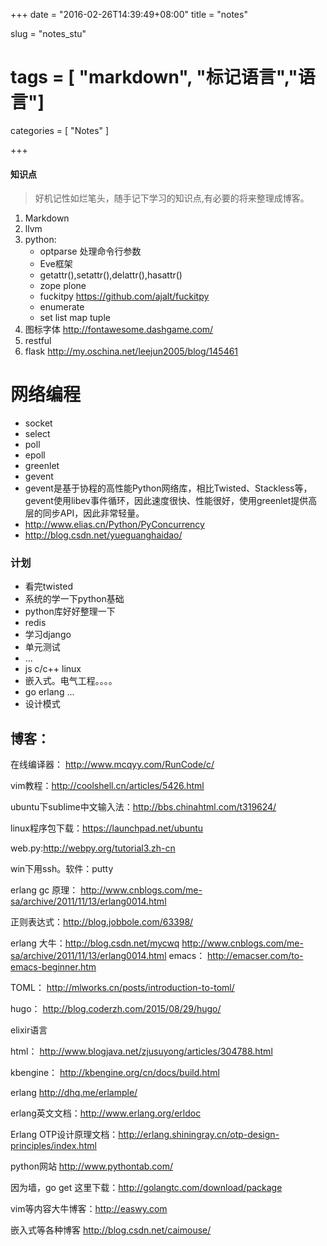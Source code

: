 +++
date = "2016-02-26T14:39:49+08:00"
title = "notes"

slug = "notes_stu"
# tags = [ "markdown", "标记语言","语言"]
categories = [
  "Notes"
]

+++
<!--more-->

#### 知识点
> 好机记性如烂笔头，随手记下学习的知识点,有必要的将来整理成博客。

1. Markdown
2. llvm
3. python:
    * optparse 处理命令行参数
    * Eve框架
    * getattr(),setattr(),delattr(),hasattr()
    * zope plone
    * fuckitpy https://github.com/ajalt/fuckitpy
    * enumerate
    * set list map tuple
4. 图标字体 http://fontawesome.dashgame.com/
5. restful
6. flask http://my.oschina.net/leejun2005/blog/145461

# 网络编程
* socket
* select
* poll
* epoll
* greenlet
* gevent
* gevent是基于协程的高性能Python网络库，相比Twisted、Stackless等，gevent使用libev事件循环，因此速度很快、性能很好，使用greenlet提供高层的同步API，因此非常轻量。
* http://www.elias.cn/Python/PyConcurrency
* http://blog.csdn.net/yueguanghaidao/




### 计划
* 看完twisted
* 系统的学一下python基础
* python库好好整理一下
* redis
* 学习django
* 单元测试
* ...
* js c/c++ linux
* 嵌入式。电气工程。。。。
* go erlang ...
* 设计模式

## 博客：

在线编译器： http://www.mcqyy.com/RunCode/c/

vim教程：http://coolshell.cn/articles/5426.html

ubuntu下sublime中文输入法：http://bbs.chinahtml.com/t319624/

linux程序包下载：https://launchpad.net/ubuntu

web.py:http://webpy.org/tutorial3.zh-cn

win下用ssh。软件：putty

erlang gc 原理： http://www.cnblogs.com/me-sa/archive/2011/11/13/erlang0014.html

正则表达式：http://blog.jobbole.com/63398/

erlang 大牛：http://blog.csdn.net/mycwq   http://www.cnblogs.com/me-sa/archive/2011/11/13/erlang0014.html
emacs：  http://emacser.com/to-emacs-beginner.htm

TOML： http://mlworks.cn/posts/introduction-to-toml/

hugo： http://blog.coderzh.com/2015/08/29/hugo/

elixir语言

html： http://www.blogjava.net/zjusuyong/articles/304788.html

kbengine： http://kbengine.org/cn/docs/build.html

erlang http://dhq.me/erlample/

erlang英文文档：http://www.erlang.org/erldoc

Erlang OTP设计原理文档：http://erlang.shiningray.cn/otp-design-principles/index.html

python网站 http://www.pythontab.com/

因为墙，go get 这里下载：http://golangtc.com/download/package

vim等内容大牛博客：http://easwy.com

嵌入式等各种博客 http://blog.csdn.net/caimouse/
